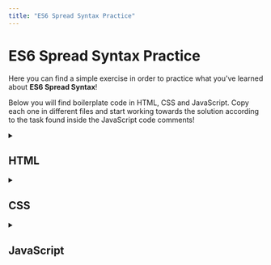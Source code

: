 ```yaml
---
title: "ES6 Spread Syntax Practice"
---
```


# ES6 Spread Syntax Practice

  Here you can find a simple exercise in order to practice what you've learned about **ES6 Spread Syntax**!

  Below you will find boilerplate code in HTML, CSS and JavaScript. Copy each one in different files and start working towards the solution according to the task found inside the JavaScript code comments!

  <details markdown="1">
  <summary><h2>HTML</h2></summary>

  Copy the code below in a file called: `index.html`.

  ```html
  <!DOCTYPE html>
  <html>
    <head>
      <meta charset="UTF-8" />
      <title>ES6 Spread Syntax Practice</title>
      <link rel="stylesheet" type="text/css" href="styles.css" />
    </head>
    <body>
      <div class="js"></div>
      <h1>Spread Syntax Practice</h1>
      <pre><code>Quick Reference:
      let a = [ 2, 3 ];
      let b = [ 1, ...a, 4]; // b === [ 1, 2, 3, 4 ]
      let clone = [ ...b ];
      </code></pre>
      <hr/>
      <a style="opacity:1;font-weight:600" href="https://codeburst.io/javascript-es6-the-spread-syntax-f5c35525f754" target="_blank">[ JavaScript ES6 — The Spread Syntax (…) ]</a>
      <br/>
      <div class="exercises"></div>
    </body>
    <script src="index.js"></script>
  </html>

  ```
  </details>

  <details markdown="1">
  <summary><h2>CSS</h2></summary>

  Copy the code below in a file called: `styles.css`.

  ```css
  body {
    width: 100%;
    display: flex;
    justify-content: center;
    flex-direction: column;
    align-items: center;
    background: #f0dc27;
    color: #323330;
  }
  .js:before{
    z-index:-1;
    background: black;
    content: "";
    display: block;
    position: absolute;
    transform: rotate(45deg);
    top:0;
    left:0;
    width: 100%;
    height:100%;
  }
  .js {
    width:200px;
    height:200px;
    color: white;
    top:-100px;
    left:-100px;
    position: fixed;
    z-index:10;
    font-size:2em;
  }
  .js:after{
    content: "JS";
    position:absolute;
    bottom:45px;
    right:45px;
    font-weight:300;
  }
  h1 {
    padding: 20px 20px 20px 40px;
    border-bottom-left-radius: 64px;
    border: 8px dashed white;
  }
  a {
    text-decoration: none;
    color: black;
    opacity: 0.5;
    transition: all 500ms ease;
  }
  a:hover {
    opacity:1;
  }
  code {
    font-size: 1.3rem;
    font-weight: 800;
    font-family: monospace;
  }
  .output {
    display: flex;
  }
  #demo, #firstname {
    background: #f0f0f0;
    padding: 10px 20px;
    border: 2px solid #666;
    cursor: pointer;
    margin-right: 10px;
  }
  .exercises {
    margin-top: 10px;
    display: flex;
  }
  .exercise {
    margin: 2px;
    padding: 10px 20px;
    background: white;
  }
  .exercise.success {
    background: limegreen;
    color: white;
  }

  ```
  </details>

  <details markdown="1">
  <summary><h2>JavaScript</h2></summary>

  Copy the code below in a file called: `index.js`.

  ```js
  //==============================//
  // DO NOT ALTER THIS CODE BELOW
  // MOVE TO THE EXERCISES DIRECTLY
  let exercises = {
    a: false,
    b: false,
    c: false,
  };

  Object.keys(exercises).map((num) => {
    let p = document.createElement("p");
    p.classList.add("exercise", "exercise_" + num);
    p.textContent = "Exercise " + num.toUpperCase();
    document.querySelector(".exercises").appendChild(p);
  });

  function check(expression, exercise) {
    if (expression) {
      document.querySelector(`.exercise_${exercise}`).classList.add("success");
      exercises[exercise] = true;
    }

    let total = Object.values(exercises).some((v) => !v);

    if (!total) {
      document.body.style.backgroundColor = "#46ac46";
    }
  }

  // Compare 2 Arrays
  function isIdentical(arr1, arr2) {
    // Is at least one element not the same as the
    // element of the other Array?
    let result = arr1.some((el, idx) => {
      return el !== arr2[idx];
    });
    return !result;
  }
  //==============================//
  // EXERCISE A: We want to 'spread' the `middle` Array elements
  // in the middle of `arr` Array:
  let final = [1, 2, 3, 4, 5, 6]; // <= This is what we want
  let middle = [3, 4];
  let arr = [1, 2, middle, 5, 6]; // <= We get: [1, 2, [3, 4], 5, 6] :(

  // We want: [1, 2, 3, 4, 5, 6]
  // arr = CODE HERE...
  check(isIdentical(arr, final), "a");

  //==============================//
  // EXERCISE B: Clone Array `abc` using the spread operator
  // and reverse the order of the elements making sure that the elements
  // of Array `abc` remain intact:
  let finalB = ["c", "b", "a"]; // <= This is what we want `clone` to be.

  let abc = ["a", "b", "c"];
  let clone = abc; // <= REPLACE THIS LINE
  clone.reverse(); // Now `abc` is [ 'c', 'b', 'a' ]. Not what we want!

  check(isIdentical(clone, finalB) && !isIdentical(clone, abc), "b");

  //==============================//
  // EXERCISE C: Math.max takes a number of comma separated arguments
  // and returns the biggest number. Use the spread syntax to get the
  // biggest number found in the values Array:
  let values = [2, 4, 8, 6, 0];
  // CHANGE THE FOLLOWING LINE:
  let max = Math.max(1, 2, 3, 4); // <= max is 4. It should be 8.

  check(max === 8, "c");

  ```
  </details>